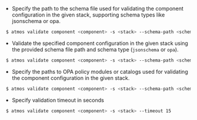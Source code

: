 - Specify the path to the schema file used for validating the component configuration in the given stack, supporting schema types like jsonschema or opa.

```bash
 $ atmos validate component <component> -s <stack> --schema-path <schema_path> --schema-type <jsonschema|opa>
```

- Validate the specified component configuration in the given stack using the provided schema file path and schema type (`jsonschema` or `opa`).

```bash
 $ atmos validate component <component> -s <stack> --schema-path <schema_path> --schema-type <jsonschema|opa>
```

- Specify the paths to OPA policy modules or catalogs used for validating the component configuration in the given stack.

```bash
 $ atmos validate component <component> -s <stack> --schema-path <schema_path> --schema-type opa --module-paths catalog
```

- Specify validation timeout in seconds

```bash
 $ atmos validate component <component> -s <stack> --timeout 15
```

